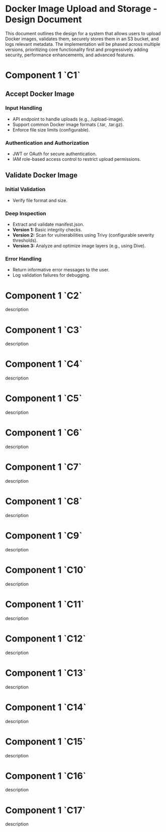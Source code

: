 # Docker Image Upload and Storage - Design Document

This document outlines the design for a system that allows users to upload Docker images, validates them, securely stores them in an S3 bucket, and logs relevant metadata. The implementation will be phased across multiple versions, prioritizing core functionality first and progressively adding security, performance enhancements, and advanced features.
 
<h1 id="C1">Component 1 `C1`</h1>

<h2 id="C1-Accept-Docker-Image">Accept Docker Image</h2>

<h3 id="C1-Input-Handling">Input Handling</h3>

* API endpoint to handle uploads (e.g., /upload-image).
* Support common Docker image formats (.tar, .tar.gz).
* Enforce file size limits (configurable).

<h3 id="C1-Authentication-and-Authorization">Authentication and Authorization</h3>

* JWT or OAuth for secure authentication.
* IAM role-based access control to restrict upload permissions.

<h2 id="C1-Validate-Docker-Image">Validate Docker Image</h2>

<h3 id="C1-Initial-Validation">Initial Validation</h3>

* Verify file format and size.

<h3 id="C1-Deep-Inspection">Deep Inspection</h3>

* Extract and validate manifest.json.
* **Version 1:** Basic integrity checks.
* **Version 2:** Scan for vulnerabilities using Trivy (configurable severity thresholds).
* **Version 3:** Analyze and optimize image layers (e.g., using Dive).

<h3 id="C1-Error-Handling">Error Handling</h3>

* Return informative error messages to the user.
* Log validation failures for debugging.

<h1 id="C2">Component 1 `C2`</h1>

description 

<h1 id="C3">Component 1 `C3`</h1>

description 

<h1 id="C4">Component 1 `C4`</h1>

description 

<h1 id="C5">Component 1 `C5`</h1>

description 

<h1 id="C6">Component 1 `C6`</h1>

description 

<h1 id="C7">Component 1 `C7`</h1>

description

<h1 id="C8">Component 1 `C8`</h1>

description

<h1 id="C9">Component 1 `C9`</h1>

description

<h1 id="C10">Component 1 `C10`</h1>

description

<h1 id="C11">Component 1 `C11`</h1>

description

<h1 id="C12">Component 1 `C12`</h1>

description

<h1 id="C13">Component 1 `C13`</h1>

description

<h1 id="C14">Component 1 `C14`</h1>

description

<h1 id="C15">Component 1 `C15`</h1>

description

<h1 id="C16">Component 1 `C16`</h1>

description

<h1 id="C17">Component 1 `C17`</h1>

description